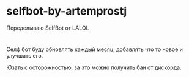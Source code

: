 # selfbot-by-artemprostj
Переделываю SelfBot от LALOL

#

Селф бот буду обновлять каждый месяц, добавлять что то новое и улучшать его.

Юзать с осторожностью, за это можно получить бан от дискорда.
